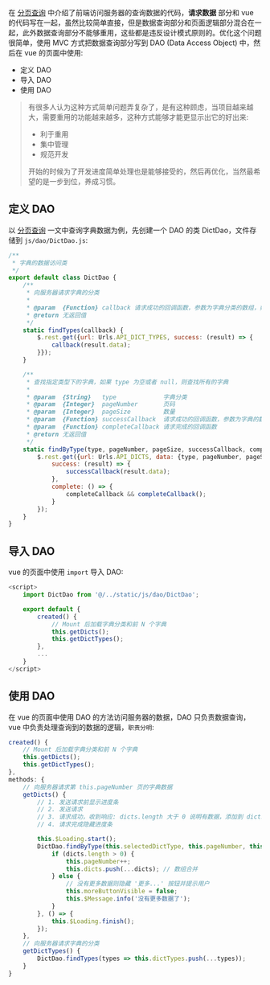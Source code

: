 在 [分页查询](分页查询.html) 中介绍了前端访问服务器的查询数据的代码，**请求数据** 部分和 vue 的代码写在一起，虽然比较简单直接，但是数据查询部分和页面逻辑部分混合在一起，此外数据查询部分不能够重用，这些都是违反设计模式原则的。优化这个问题很简单，使用 MVC 方式把数据查询部分写到 DAO (Data Access Object) 中，然后在 vue 的页面中使用:

* 定义 DAO
* 导入 DAO
* 使用 DAO

> 有很多人认为这种方式简单问题弄复杂了，是有这种顾虑，当项目越来越大，需要重用的功能越来越多，这种方式能够才能更显示出它的好出来: 
>
> * 利于重用
> * 集中管理
> * 规范开发
>
> 开始的时候为了开发进度简单处理也是能够接受的，然后再优化，当然最希望的是一步到位，养成习惯。

## 定义 DAO

以 [分页查询](分页查询.html) 一文中查询字典数据为例，先创建一个 DAO 的类 DictDao，文件存储到 `js/dao/DictDao.js`:

```js
/**
 * 字典的数据访问类
 */
export default class DictDao {
    /**
     * 向服务器请求字典的分类
     *
     * @param  {Function} callback 请求成功的回调函数，参数为字典分类的数组，如 ["学段", "课件"]
     * @return 无返回值
     */
    static findTypes(callback) {
        $.rest.get({url: Urls.API_DICT_TYPES, success: (result) => {
            callback(result.data);
        }});
    }

    /**
     * 查找指定类型下的字典，如果 type 为空或者 null，则查找所有的字典
     *
     * @param  {String}   type             字典分类
     * @param  {Integer}  pageNumber       页码
     * @param  {Integer}  pageSize         数量
     * @param  {Function} successCallback  请求成功的回调函数，参数为字典的数组
     * @param  {Function} completeCallback 请求完成的回调函数
     * @return 无返回值
     */
    static findByType(type, pageNumber, pageSize, successCallback, completeCallback) {
        $.rest.get({url: Urls.API_DICTS, data: {type, pageNumber, pageSize},
            success: (result) => {
                successCallback(result.data);
            },
            complete: () => {
                completeCallback && completeCallback();
            }
        });
    }
}
```

## 导入 DAO

vue 的页面中使用 `import` 导入 DAO:

```js
<script>
    import DictDao from '@/../static/js/dao/DictDao';

    export default {
        created() {
            // Mount 后加载字典分类和前 N 个字典
            this.getDicts();
            this.getDictTypes();
        },
        ...
    }
</script>
```

## 使用 DAO

在 vue 的页面中使用 DAO 的方法访问服务器的数据，DAO 只负责数据查询，vue 中负责处理查询到的数据的逻辑，`职责分明`:

```js
created() {
    // Mount 后加载字典分类和前 N 个字典
    this.getDicts();
    this.getDictTypes();
},
methods: {
    // 向服务器请求第 this.pageNumber 页的字典数据
    getDicts() {
        // 1. 发送请求前显示进度条
        // 2. 发送请求
        // 3. 请求成功，收到响应: dicts.length 大于 0 说明有数据，添加到 dicts，等于 0 则没有数据，隐藏更多按钮
        // 4. 请求完成隐藏进度条

        this.$Loading.start();
        DictDao.findByType(this.selectedDictType, this.pageNumber, this.pageSize, (dicts) => {
            if (dicts.length > 0) {
                this.pageNumber++;
                this.dicts.push(...dicts); // 数组合并
            } else {
                // 没有更多数据则隐藏 '更多...' 按钮并提示用户
                this.moreButtonVisible = false;
                this.$Message.info('没有更多数据了');
            }
        }, () => {
            this.$Loading.finish();
        });
    },
    // 向服务器请求字典的分类
    getDictTypes() {
        DictDao.findTypes(types => this.dictTypes.push(...types));
    }
}
```

